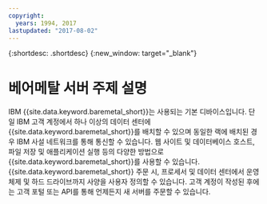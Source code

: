 ```yaml
---
copyright:
  years: 1994, 2017
lastupdated: "2017-08-02"
---
```


{:shortdesc: .shortdesc}
{:new_window: target="_blank"}

# 베어메탈 서버 주제 설명

IBM {{site.data.keyword.baremetal_short}}는 사용되는 기본 디바이스입니다. 단일 IBM 고객 계정에서 하나 이상의 데이터 센터에 {{site.data.keyword.baremetal_short}}를 배치할 수 있으며 동일한 랙에 배치된 경우 IBM 사설 네트워크를 통해 통신할 수 있습니다. 웹 사이트 및 데이터베이스 호스트, 파일 저장 및 애플리케이션 실행 등의 다양한 방법으로 {{site.data.keyword.baremetal_short}}를 사용할 수 있습니다. {{site.data.keyword.baremetal_short}} 주문 시, 프로세서 및 데이터 센터에서 운영 체제 및 하드 드라이브까지 사양을 사용자 정의할 수 있습니다. 고객 계정이 작성된 후에는 고객 포털 또는 API를 통해 언제든지 새 서버를 주문할 수 있습니다.
